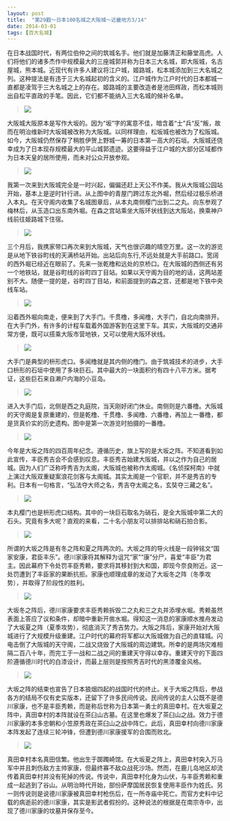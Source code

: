 ```yaml
---
layout: post
title:  "第29戳～日本100名城之大阪城～近畿地方3/14"
date: 2014-03-01
tags: [百大名城]
---
```


在日本战国时代，有两位伯仲之间的筑城名手。他们就是加藤清正和藤堂高虎。人们将他们的诸多杰作中规模最大的三座城郭并称为日本三大名城，即大阪城，名古屋城，熊本城。近现代有许多人建议将江户城，姬路城，松本城添加到三大名城之列。这种提法是有违于三大名城起初的含义的。江户城作为江户时代的日本都城一直都是凌驾于三大名城之上的存在。姬路城的主要改造者是池田辉政，而松本城则出自松平直政的手笔。因此，它们都不能纳入三大名城的候补名单。

> <img src="{{ site.baseurl }}/assets/oshiro/054/osakajou-001.jpg">

大阪城大阪原本是写作大坂的。因为“坂”字的寓意不佳，暗含着“士”兵“反”叛，故而在明治维新时大坂城被改称为大阪城。以同样理由，松坂城也被改为了松阪城。如今，大阪城仍然保存了稍胜伊贺上野城一筹的日本第一高大的石垣。大阪城还侥幸成为了日本现存规模最大的平山城郭遗迹。这要得益于江户城的大部分区域都作为日本天皇的居所使用，而未对公众开放参观。

> <img src="{{ site.baseurl }}/assets/oshiro/054/osakajou-002.jpg">

我第一次来到大阪城完全是一时兴起，偏偏还赶上天公不作美。我从大阪城公园站开始，基本上是逆时针行进。从上图中的青屋门跨过东北外堀，然后经过极乐桥进入本丸。在天守阁内收集了名城图章后，从本丸南侧樱门出到二之丸。向东参观了梅林后，从玉造口出东南外堀。在森之宫站乘坐大阪环状线到达大阪站，换乘神户线前往姫路城下住宿。

> <img src="{{ site.baseurl }}/assets/oshiro/054/osakajou-003.jpg">

三个月后，我携家带口再次来到大阪城，天气也很识趣的晴空万里。这一次的游览是从地下铁谷町线的天满桥站开始。出站后向东行,不远处就是大手前路口。宽阔的西外堀已经近在眼前了。先来一张乾橹和远处的京桥口。在大阪城的西侧还有另一个地铁站，就是谷町线的谷町四丁目站。如果以天守阁为目的地的话，这两站差别不大。随便一提的是，谷町四丁目站，和前面提到的森之宫，还都是地下铁中央线车站。

> <img src="{{ site.baseurl }}/assets/oshiro/054/osakajou-004.jpg">

沿着西外堀向南走，便来到了大手门。千贯橹，多闻橹，大手门，自北向南排开。在大手门外，有许多的计程车载着外国游客到在这里下车。其实，大阪城的交通非常方便，既可以搭乘大阪市营地铁，又可以使用大阪环状线。

> <img src="{{ site.baseurl }}/assets/oshiro/054/osakajou-005.jpg">

大手门是典型的枡形虎口。多闻橹就是其内侧的橹门。由于筑城技术的进步，大手口枡形的石垣中使用了多块巨石。其中最大的一块面积约有四十八平方米。据考证，这些巨石来自濑户内海的小豆岛。

> <img src="{{ site.baseurl }}/assets/oshiro/054/osakajou-006.jpg">

进入大手门后，北侧是西之丸庭院，当天刚好闭门休业。南侧则是六番橹。大阪城的天守阁是复原重建的，但是乾橹、千贯橹、多闻橹、六番橹，再加上一番橹，都是货真价实的历史遗构。图中是第一次游览时拍摄的一番橹。

> <img src="{{ site.baseurl }}/assets/oshiro/054/osakajou-007.jpg">

今年是大坂之阵的四百周年纪念。遵循历史，旗上写的是大坂之阵。不知道看到如此宣传，丰臣秀吉会不会感到叹息。丰臣秀吉始建大阪城，并以之作为自己的居城。因为人们广泛称呼秀吉为太阁，大阪城也被称作太阁城。《名侦探柯南》中就上演过大阪双重疑案浪花剑客与太阁城。其实太阁是一个官职，并不是秀吉的专利。日本有一句格言，“弘法夺大师之名，秀吉夺太阁之名，玄奘夺三藏之名”。

> <img src="{{ site.baseurl }}/assets/oshiro/054/osakajou-008.jpg">

本丸樱门也是枡形虎口结构。其中的一块巨石取名为硝石，是全大阪城中第二大的石头。究竟有多大呢？直观的来看，二十名小朋友可以排排站和硝石拍合影。

> <img src="{{ site.baseurl }}/assets/oshiro/054/osakajou-009.jpg">

所谓的大坂之阵是有冬之阵和夏之阵两次的。大坂之阵的导火线是一段钟铭文“国家安康，君臣丰乐”。德川家康将其解释为诅咒“家”“康”分尸，喜爱“丰臣”为君主。因此幕府下令处罚丰臣秀赖，要求将其移封到大和国，即现今奈良附近。这一处罚遭到了丰臣家的果断抗拒。家康也顺理成章的发动了大坂冬之阵（冬季攻势），并取得了阶段性的胜利。

> <img src="{{ site.baseurl }}/assets/oshiro/054/osakajou-010.jpg">

大坂冬之阵后，德川家康要求丰臣秀赖拆毁二之丸和三之丸并添埋水堀。秀赖虽然表面上答应了议和条件，却暗中重新开凿水堀。得知这一消息的家康顺水推舟发动了大坂夏之阵（夏季攻势），彻底消灭了秀吉势力。大阪之阵后，家康开始对大阪城进行了大规模升级重建。江户时代的幕府将军都以大阪城做为自己的直辖城。闪电击倒了大阪城的天守阁，二战又烧毁了大阪城的周边建筑。所幸的是两场灾难相隔二百八十年，而完工于一战和二战之间的重建天守得以幸存。重建天守的下面四阶遵循德川时代的白漆设计，而最上层则是按照秀吉时代的黑漆覆金风格。

> <img src="{{ site.baseurl }}/assets/oshiro/054/osakajou-011.jpg">

大坂之阵的结束也宣告了日本狼烟四起的战国时代的终止。关于大坂之阵后，参战各方的结局不仅有史实版本，还留下了许多民间传说。民间传说的主人公既不是德川家康，也不是丰臣秀赖，而是称后世称为日本第一勇士的真田幸村。在大坂夏之阵中，真田幸村的本阵就设在茶臼山古墓。在这里也爆发了茶臼山之战。效力于德川家康的本多忠朝和小笠原秀政在茶臼山之战中阵亡。此后，真田幸村向德川家康本阵发起了连续三轮冲锋，但遭到德川家康援军的合围而败北。

> <img src="{{ site.baseurl }}/assets/oshiro/054/osakajou-012.jpg">

真田幸村本名真田信繁。他出生于踯躅崎馆。在大坂夏之阵上，真田幸村突入万马军中并且刺伤敌方主帅家康，但最终寡不敌众战死沙场。然而，在鹿儿岛地区却流传着真田幸村并没有死掉的传说。传说中，真田幸村化身为山伏，与丰臣秀赖和重成一起逃到了谷山。从明治時代开始，部份萨摩国居民恢复使用丰臣作为姓氏。另一则传说则是说德川家康被真田幸村枪伤后，在一所寺庙中死亡。而官方史料中记载的病逝前的德川家康，其实是影武者假扮的。这种说法的根据是在南宗寺中，出现了德川家康的坟墓并保存至今。
